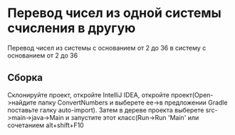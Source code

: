 # Перевод чисел из одной системы счисления в другую
Перевод чисел из системы с основанием от 2 до 36 в систему с основанием от 2 до 36  
## Сборка  
Склонируйте проект, откройте IntelliJ IDEA, откройте проект(Open->найдите папку ConvertNumbers и выберете ее->в предложении Gradle поставьте галку auto-import). Затем в дереве проекта выберете src->main->java->Main и запустите этот класс(Run->Run 'Main' или сочетанием alt+shift+F10
